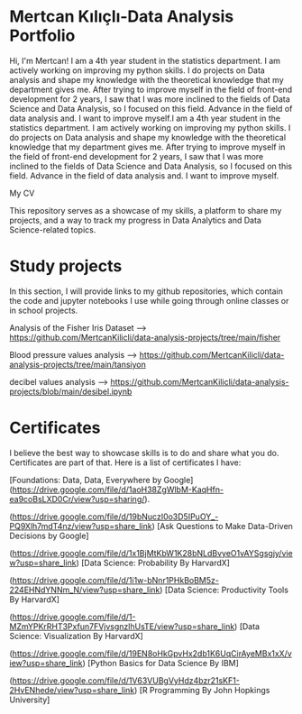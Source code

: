 # Mertcan Kılıçlı-Data Analysis Portfolio

Hi, I'm Mertcan! I am a 4th year student in the statistics department. I am actively working on improving my python skills. I do projects on Data analysis and shape my knowledge with the theoretical knowledge that my department gives me. After trying to improve myself in the field of front-end development for 2 years, I saw that I was more inclined to the fields of Data Science and Data Analysis, so I focused on this field. Advance in the field of data analysis and. I want to improve myself.I am a 4th year student in the statistics department. I am actively working on improving my python skills. I do projects on Data analysis and shape my knowledge with the theoretical knowledge that my department gives me. After trying to improve myself in the field of front-end development for 2 years, I saw that I was more inclined to the fields of Data Science and Data Analysis, so I focused on this field. Advance in the field of data analysis and. I want to improve myself.

My CV

This repository serves as a showcase of my skills, a platform to share my projects, and a way to track my progress in Data Analytics and Data Science-related topics. 

# Study projects

In this section, I will provide links to my github repositories, which contain the code and jupyter notebooks I use while going through online classes or in school projects.

Analysis of the Fisher Iris Dataset --> https://github.com/MertcanKilicli/data-analysis-projects/tree/main/fisher

Blood pressure values analysis --> https://github.com/MertcanKilicli/data-analysis-projects/tree/main/tansiyon

decibel values analysis --> https://github.com/MertcanKilicli/data-analysis-projects/blob/main/desibel.ipynb

# Certificates

I believe the best way to showcase skills is to do and share what you do. Certificates are part of that. Here is a list of certificates I have:

[Foundations: Data, Data, Everywhere by Google] (https://drive.google.com/file/d/1aoH38ZgWlbM-KaqHfn-ea9coBsLXD0Cr/view?usp=sharing/).

(https://drive.google.com/file/d/19bNuczI0o3D5IPuOY_-PQ9Xlh7mdT4nz/view?usp=share_link) [Ask Questions to Make Data-Driven Decisions by Google]

(https://drive.google.com/file/d/1x1BjMtKbW1K28bNLdBvyeO1vAYSgsgjy/view?usp=share_link) [Data Science: Probability By HarvardX]

(https://drive.google.com/file/d/1i1w-bNnr1PHkBoBM5z-224EHNdYNNm_N/view?usp=share_link) [Data Science: Productivity Tools By HarvardX]

(https://drive.google.com/file/d/1-MZmYPKrRHT3Pxfun7FVjvsgnzlhUsTE/view?usp=share_link) [Data Science: Visualization By HarvardX]

(https://drive.google.com/file/d/19EN8oHkGpvHx2db1K6UqCirAyeMBx1xX/view?usp=share_link) [Python Basics for Data Science By IBM]

(https://drive.google.com/file/d/1V63VUBgVyHdz4bzr21sKF1-2HvENhede/view?usp=share_link) [R Programming By John Hopkings University]
